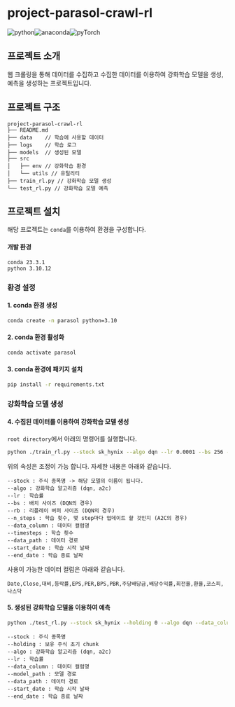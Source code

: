 # project-parasol-crawl-rl

<img alt="python" src ="https://img.shields.io/badge/python-3.10.12-3776AB.svg?&style=for-the-badge&logo=python&logoColor=white"/><img alt="anaconda" src ="https://img.shields.io/badge/anaconda-23.3.1-3776AB.svg?&style=for-the-badge&logo=anaconda&logoColor=white"/><img alt="pyTorch" src ="https://img.shields.io/badge/pyTorch-2.1.0-3776AB.svg?&style=for-the-badge&logo=pyTorch&logoColor=white"/>


## 프로젝트 소개

웹 크롤링을 통해 데이터를 수집하고 수집한 데이터를 이용하여 강화학습 모델을 생성, 예측을 생성하는 프로젝트입니다.

## 프로젝트 구조

```angular2html
project-parasol-crawl-rl
├── README.md
├── data    // 학습에 사용할 데이터
├── logs    // 학습 로그
├── models  // 생성된 모델
├── src
│   ├── env // 강화학습 환경
│   └── utils // 유틸리티
├── train_rl.py // 강화학습 모델 생성
└── test_rl.py // 강화학습 모델 예측
```



## 프로젝트 설치

해당 프로젝트는 `conda`를 이용하여 환경을 구성합니다.

#### 개발 환경
```angular2html
conda 23.3.1
python 3.10.12
```

### 환경 설정
#### 1. conda 환경 생성


```bash
conda create -n parasol python=3.10
```

#### 2. conda 환경 활성화

```bash
conda activate parasol
```

#### 3. conda 환경에 패키지 설치

```bash
pip install -r requirements.txt
```

### 강화학습 모델 생성

#### 4. 수집된 데이터를 이용하여 강화학습 모델 생성
`root directory`에서 아래의 명령어를 실행합니다.
```bash
python ./train_rl.py --stock sk_hynix --algo dqn --lr 0.0001 --bs 256 --rb 1000000 --data_column Date Close 대비 등락률 BPS PBR 주당배당금 배당수익률 --timesteps 1000000 --data_path ./data/A_dataset/SK하이닉스.csv --start_date 2014/01/02 --end_date 2021/12/30
```
위의 속성은 조정이 가능 합니다. 자세한 내용은 아래와 같습니다.
```
--stock : 주식 종목명 -> 해당 모델의 이름이 됩니다.
--algo : 강화학습 알고리즘 (dqn, a2c)
--lr : 학습률
--bs : 배치 사이즈 (DQN의 경우)
--rb : 리플레이 버퍼 사이즈 (DQN의 경우)
--n_steps : 학습 횟수, 몇 step마다 업데이트 할 것인지 (A2C의 경우)
--data_column : 데이터 컬럼명
--timesteps : 학습 횟수
--data_path : 데이터 경로
--start_date : 학습 시작 날짜
--end_date : 학습 종료 날짜
```

사용이 가능한 데이터 컬럼은 아래와 같습니다.

```angular2html
Date,Close,대비,등락률,EPS,PER,BPS,PBR,주당배당금,배당수익률,회전율,환율,코스피,나스닥
```

#### 5. 생성된 강화학습 모델을 이용하여 예측

```bash
python ./test_rl.py --stock sk_hynix --holding 0 --algo dqn --data_column Date Close 대비 등락률 BPS PBR 주당배당금 배 당수익률 --model_path ./models/sk_hynix/dqn/dqn_0.0001_1000000_256.zip --data_path ./data/A_dataset/SK하이닉스.csv --start_date 2022/01/03 --end_date 2023/10/19
```

```
--stock : 주식 종목명
--holding : 보유 주식 초기 chunk
--algo : 강화학습 알고리즘 (dqn, a2c)
--lr : 학습률
--data_column : 데이터 컬럼명
--model_path : 모델 경로
--data_path : 데이터 경로
--start_date : 학습 시작 날짜
--end_date : 학습 종료 날짜
```
